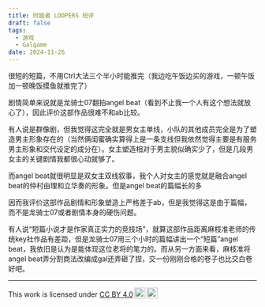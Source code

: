 ```yaml
---
title: 时廻者 LOOPERS 短评
draft: false
tags:
  - 游戏
  - Galgame
date: 2024-11-26
---
```

很短的短篇，不用Ctrl大法三个半小时能推完（我边吃午饭边买的游戏，一顿午饭加一顿晚饭摸鱼就推完了）

剧情简单来说就是龙骑士07翻拍angel beat（看到不止我一个人有这个想法就放心了），因此评价这部作品很难不和ab比较。

有人说是群像剧，但我觉得这完全就是男女主单线，小队的其他成员完全是为了塑造男主形象存在的（当然俩闺蜜确实算得上是一条支线但我依然觉得主要是有服务男主形象和交代设定的成分在）。女主塑造相对于男主貌似确实少了，但是几段男女主的关键剧情我都很心动就够了。

而angel beat就很明显是双女主双线叙事，我个人对女主的感觉就是融合angel beat的仲村由理和立华奏的形象。但是angel beat的篇幅长的多

因而我评价这部作品剧情和形象塑造上严格差于ab，但是我觉得这是由于篇幅，而不是龙骑士07或者剧情本身的硬伤问题。

有人说“短篇小说才是作家真正实力的竞技场”，就算这部作品距离麻枝准老师的传统key社作品有差距，但是龙骑士07用三个小时的篇幅讲出一个“短篇”angel beat，我依旧是认为是能体现这位老将的笔力的。而从另一方面来看，麻枝准将angel beat弄分割商法改编成gal还弄砸了捏，交一份刚刚合格的卷子也比交白卷好吧。

---
<p xmlns:cc="http://creativecommons.org/ns#" >This work is licensed under <a href="https://creativecommons.org/licenses/by/4.0/?ref=chooser-v1" target="_blank" rel="license noopener noreferrer" style="display:inline-block;">CC BY 4.0<img style="height:22px!important;margin-left:3px;vertical-align:text-bottom;" src="https://www.arenadruid.top/attachments/cc.svg" alt=""><img style="height:22px!important;margin-left:3px;vertical-align:text-bottom;" src="https://www.arenadruid.top/attachments/by.svg" alt=""></a></p>